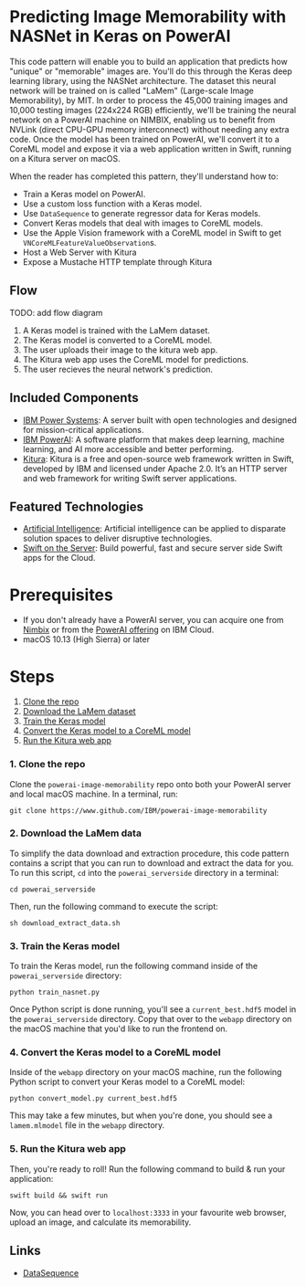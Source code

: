# Predicting Image Memorability with NASNet in Keras on PowerAI

This code pattern will enable you to build an application that predicts how "unique" or "memorable" images are. You'll do this through the Keras deep learning library, using the NASNet architecture. The dataset this neural network will be trained on is called "LaMem" (Large-scale Image Memorability), by MIT. In order to process the 45,000 training images and 10,000 testing images (224x224 RGB) efficiently, we'll be training the neural network on a PowerAI machine on NIMBIX, enabling us to benefit from NVLink (direct CPU-GPU memory interconnect) without needing any extra code.
Once the model has been trained on PowerAI, we'll convert it to a CoreML model and expose it via a web application written in Swift, running on a Kitura server on macOS.

When the reader has completed this pattern, they'll understand how to:

* Train a Keras model on PowerAI.
* Use a custom loss function with a Keras model.
* Use `DataSequence` to generate regressor data for Keras models.
* Convert Keras models that deal with images to CoreML models.
* Use the Apple Vision framework with a CoreML model in Swift to get `VNCoreMLFeatureValueObservation`s.
* Host a Web Server with Kitura
* Expose a Mustache HTTP template through Kitura

## Flow

TODO: add flow diagram

1. A Keras model is trained with the LaMem dataset.
1. The Keras model is converted to a CoreML model.
1. The user uploads their image to the kitura web app.
1. The Kitura web app uses the CoreML model for predictions.
1. The user recieves the neural network's prediction.

## Included Components

* [IBM Power Systems](https://www-03.ibm.com/systems/power/): A server built with open technologies and designed for mission-critical applications.
* [IBM PowerAI](https://www.ibm.com/ms-en/marketplace/deep-learning-platform): A software platform that makes deep learning, machine learning, and AI more accessible and better performing.
* [Kitura](https://www.kitura.io): Kitura is a free and open-source web framework written in Swift, developed by IBM and licensed under Apache 2.0. It’s an HTTP server and web framework for writing Swift server applications.

## Featured Technologies

* [Artificial Intelligence](https://medium.com/ibm-data-science-experience): Artificial intelligence can be applied to disparate solution spaces to deliver disruptive technologies.
* [Swift on the Server](https://developer.ibm.com/swift/): Build powerful, fast and secure server side Swift apps for the Cloud.

# Prerequisites

* If you don't already have a PowerAI server, you can acquire one from [Nimbix](https://www.nimbix.net/ibm) or from the [PowerAI offering](https://console.bluemix.net/catalog/services/powerai) on IBM Cloud.
* macOS 10.13 (High Sierra) or later

# Steps

1. [Clone the repo](#1-clone-the-repo)
1. [Download the LaMem dataset](#2-download-the-lamem-dataset)
1. [Train the Keras model](#3-train-the-keras-model)
1. [Convert the Keras model to a CoreML model](#4-convert-the-keras-model-to-a-coreml-model)
1. [Run the Kitura web app](#5-run-the-kitura-web-app)

### 1. Clone the repo

Clone the `powerai-image-memorability` repo onto both your PowerAI server and local macOS machine. In a terminal, run:

```
git clone https://www.github.com/IBM/powerai-image-memorability
```

### 2. Download the LaMem data

To simplify the data download and extraction procedure, this code pattern contains a script that you can run to download and extract the data for you. To run this script, `cd` into the `powerai_serverside` directory in a terminal:

```
cd powerai_serverside
```

Then, run the following command to execute the script:

```
sh download_extract_data.sh
```

### 3. Train the Keras model

To train the Keras model, run the following command inside of the `powerai_serverside` directory:

```
python train_nasnet.py
```

Once Python script is done running, you'll see a `current_best.hdf5` model in the `powerai_serverside` directory. Copy that over to the `webapp` directory on the macOS machine that you'd like to run the frontend on.

### 4. Convert the Keras model to a CoreML model

Inside of the `webapp` directory on your macOS machine, run the following Python script to convert your Keras model to a CoreML model:

```
python convert_model.py current_best.hdf5
```

This may take a few minutes, but when you're done, you should see a `lamem.mlmodel` file in the `webapp` directory.

### 5. Run the Kitura web app

Then, you're ready to roll! Run the following command to build & run your application:

```
swift build && swift run
```

Now, you can head over to `localhost:3333` in your favourite web browser, upload an image, and calculate its memorability.

## Links

* [DataSequence](https://techblog.appnexus.com/a-keras-multithreaded-dataframe-generator-for-millions-of-image-files-84d3027f6f43)
